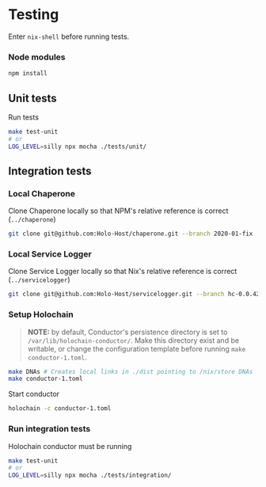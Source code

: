 
# Testing

Enter `nix-shell` before running tests.


### Node modules
```bash
npm install
```


## Unit tests

Run tests
```bash
make test-unit
# or
LOG_LEVEL=silly npx mocha ./tests/unit/
```


## Integration tests

### Local Chaperone
Clone Chaperone locally so that NPM's relative reference is correct (`../chaperone`)
```bash
git clone git@github.com:Holo-Host/chaperone.git --branch 2020-01-fix
```

### Local Service Logger
Clone Service Logger locally so that Nix's relative reference is correct (`../servicelogger`)
```bash
git clone git@github.com:Holo-Host/servicelogger.git --branch hc-0.0.42-alpha4
```

### Setup Holochain

> **NOTE:** by default, Conductor's persistence directory is set to `/var/lib/holochain-conductor/`.
> Make this directory exist and be writable, or change the configuration template before running
> `make conductor-1.toml`.

```bash
make DNAs # Creates local links in ./dist pointing to /nix/store DNAs
make conductor-1.toml
```

Start conductor
```bash
holochain -c conductor-1.toml
```

### Run integration tests

Holochain conductor must be running
```bash
make test-unit
# or
LOG_LEVEL=silly npx mocha ./tests/integration/
```
